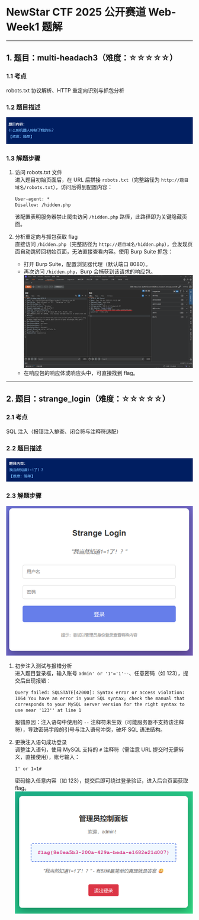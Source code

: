 
# NewStar CTF 2025 公开赛道 Web-Week1 题解
---

## 1. 题目：multi-headach3（难度：☆☆☆☆☆）
### 1.1 考点
robots.txt 协议解析、HTTP 重定向识别与抓包分析

### 1.2 题目描述
![alt text](../image/JPG/step1-1.png)

### 1.3 解题步骤
1. 访问 robots.txt 文件  
   进入题目初始页面后，在 URL 后拼接 `robots.txt`（完整路径为 `http://题目域名/robots.txt`），访问后得到配置内容：
   ```plaintext
   User-agent: *
   Disallow: /hidden.php
   ```
   该配置表明服务器禁止爬虫访问 `/hidden.php` 路径，此路径即为关键隐藏页面。

2. 分析重定向与抓包获取 flag  
   直接访问 `/hidden.php`（完整路径为 `http://题目域名/hidden.php`），会发现页面自动跳转回初始页面，无法直接查看内容。使用 Burp Suite 抓包：
   - 打开 Burp Suite，配置浏览器代理（默认端口 8080）。
   - 再次访问 `/hidden.php`，Burp 会捕获到该请求的响应包。
   ![alt text](../image/JPG/step1-2.png)
   - 在响应包的响应体或响应头中，可直接找到 flag。

---

## 2. 题目：strange_login（难度：☆☆☆☆☆）
### 2.1 考点
SQL 注入（报错注入排查、闭合符与注释符适配）

### 2.2 题目描述
![alt text](../image/JPG/setp2-0.png)

### 2.3 解题步骤
![alt text](../image/JPG/step2-1.png)
1. 初步注入测试与报错分析  
   进入题目登录框，输入账号 `admin' or '1'='1'--`、任意密码（如 123），提交后出现报错：
   ```plaintext
   Query failed: SQLSTATE[42000]: Syntax error or access violation: 1064 You have an error in your SQL syntax; check the manual that corresponds to your MySQL server version for the right syntax to use near '123'' at line 1
   ```
   报错原因：注入语句中使用的 `--` 注释符未生效（可能服务器不支持该注释符），导致密码字段的引号与注入语句冲突，破坏 SQL 语法结构。

2. 更换注入语句成功登录  
   调整注入语句，使用 MySQL 支持的 `#` 注释符（需注意 URL 提交时无需转义，直接使用），账号输入：
   ```plaintext
   1' or 1=1#
   ```
   密码输入任意内容（如 123），提交后即可绕过登录验证，进入后台页面获取 flag。
   ![alt text](../image/JPG/step2-2.png)


